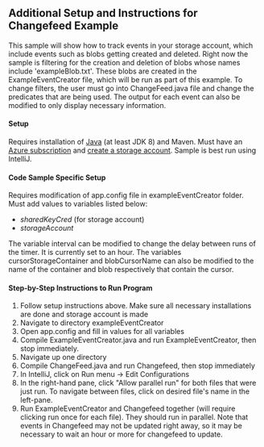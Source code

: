 ## Additional Setup and Instructions for Changefeed Example
This sample will show how to track events in your storage account, which include events such as blobs getting created and
deleted. Right now the sample is filtering for the creation and deletion of blobs whose names include 'exampleBlob.txt'.
These blobs are created in the ExampleEventCreator file, which will be run as part of this example. To change filters, 
the user must go into ChangeFeed.java file and change the predicates that are being used. The output for each event 
can also be modified to only display necessary information. 

#### Setup
Requires installation of [Java](https://docs.microsoft.com/en-us/java/azure/jdk/?view=azure-java-stable) 
(at least JDK 8) 
and Maven. Must have an [Azure subscription](https://azure.microsoft.com/en-us/free/) and 
[create a storage account](https://docs.microsoft.com/en-us/azure/storage/common/storage-account-create?tabs=azure-portal).
Sample is best run using IntelliJ.

#### Code Sample Specific Setup
Requires modification of app.config file in exampleEventCreator folder. Must add values to variables listed below:
 * *sharedKeyCred* (for storage account)
 * *storageAccount*
 
The variable interval can be modified to change the delay between runs of the timer. It is currently set to an hour.
The variables cursorStorageContainer and blobCursorName can also be modified to the name of the container and blob 
respectively that contain the cursor. 
 
#### Step-by-Step Instructions to Run Program
1. Follow setup instructions above. Make sure all necessary installations are done and storage account is made
2. Navigate to directory exampleEventCreator
3. Open app.config and fill in values for all variables
4. Compile ExampleEventCreator.java and run ExampleEventCreator, then stop immediately.
5. Navigate up one directory
6. Compile ChangeFeed.java and run Changefeed, then stop immediately
7. In IntelliJ, click on Run menu -> Edit Configurations
8. In the right-hand pane, click "Allow parallel run" for both files that were just run. To navigate between files, 
click on desired file's name in the left-pane. 
9. Run ExampleEventCreator and Changefeed together (will require clicking run once for each file). They should run in
parallel. Note that events in Changefeed may not be updated right away, so it may be necessary to wait an hour or 
more for changefeed to update. 